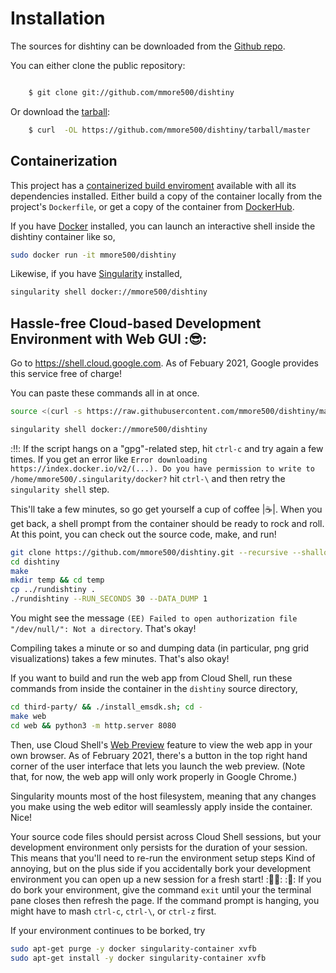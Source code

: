# Installation

The sources for dishtiny can be downloaded from the [Github repo](https://github.com/mmore500/dishtiny).

You can either clone the public repository:

```bash

    $ git clone git://github.com/mmore500/dishtiny
```
Or download the [tarball](https://github.com/mmore500/dishtiny/tarball/master):

```bash
    $ curl  -OL https://github.com/mmore500/dishtiny/tarball/master
```

## Containerization

This project has a [containerized build enviroment](https://docs.docker.com/engine/reference/commandline/build/) available with all its dependencies installed. Either build a copy of the container locally from the project's `Dockerfile`,
or get a copy of the container from [DockerHub](https://hub.docker.com/r/mmore500/dishtiny).

If you have [Docker](https://docs.docker.com/) installed, you can launch an interactive shell inside the dishtiny container like so,
```bash
sudo docker run -it mmore500/dishtiny
```

Likewise, if you have [Singularity](https://sylabs.io/docs/) installed,
```bash
singularity shell docker://mmore500/dishtiny
```

## Hassle-free Cloud-based Development Environment with Web GUI ::sunglasses::

Go to <https://shell.cloud.google.com>.
As of Febuary 2021, Google provides this service free of charge!

You can paste these commands all in at once.
```bash
source <(curl -s https://raw.githubusercontent.com/mmore500/dishtiny/master/script/setup_cloudshell.sh)

singularity shell docker://mmore500/dishtiny
```

::bangbang::
If the script hangs on a "gpg"-related step, hit `ctrl-c` and try again a few times.
If you get an error like `Error downloading https://index.docker.io/v2/(...). Do you have permission to write to /home/mmore500/.singularity/docker?` hit `ctrl-\` and then retry the `singularity shell` step.

This'll take a few minutes, so go get yourself a cup of coffee |:coffee:|.
When you get back, a shell prompt from the container should be ready to rock and roll.
At this point, you can check out the source code, make, and run!
```bash
git clone https://github.com/mmore500/dishtiny.git --recursive --shallow-submodules
cd dishtiny
make
mkdir temp && cd temp
cp ../rundishtiny .
./rundishtiny --RUN_SECONDS 30 --DATA_DUMP 1
```

You might see the message `(EE) Failed to open authorization file "/dev/null/": Not a directory`.
That's okay!

Compiling takes a minute or so and dumping data (in particular, png grid visualizations) takes a few minutes.
That's also okay!

If you want to build and run the web app from Cloud Shell, run these commands from inside the container in the `dishtiny` source directory,
```bash
cd third-party/ && ./install_emsdk.sh; cd -
make web
cd web && python3 -m http.server 8080
```

Then, use Cloud Shell's [Web Preview](https://cloud.google.com/shell/docs/using-web-preview) feature to view the web app in your own browser.
As of February 2021, there's a button in the top right hand corner of the user interface that lets you launch the web preview.
(Note that, for now, the web app will only work properly in Google Chrome.)

Singularity mounts most of the host filesystem, meaning that any changes you make using the web editor will seamlessly apply inside the container.
Nice!

Your source code files should persist across Cloud Shell sessions, but your development environment only persists for the duration of your session.
This means that you'll need to re-run the environment setup steps
Kind of annoying, but on the plus side if you accidentally bork your development environment you can open up a new session for a fresh start!
::man_shrugging:: ::rocket::
If you do bork your environment, give the command `exit` until your the terminal pane closes then refresh the page.
If the command prompt is hanging, you might have to mash `ctrl-c`, `ctrl-\`, or `ctrl-z` first.

If your environment continues to be borked, try
```bash
sudo apt-get purge -y docker singularity-container xvfb
sudo apt-get install -y docker singularity-container xvfb
```
